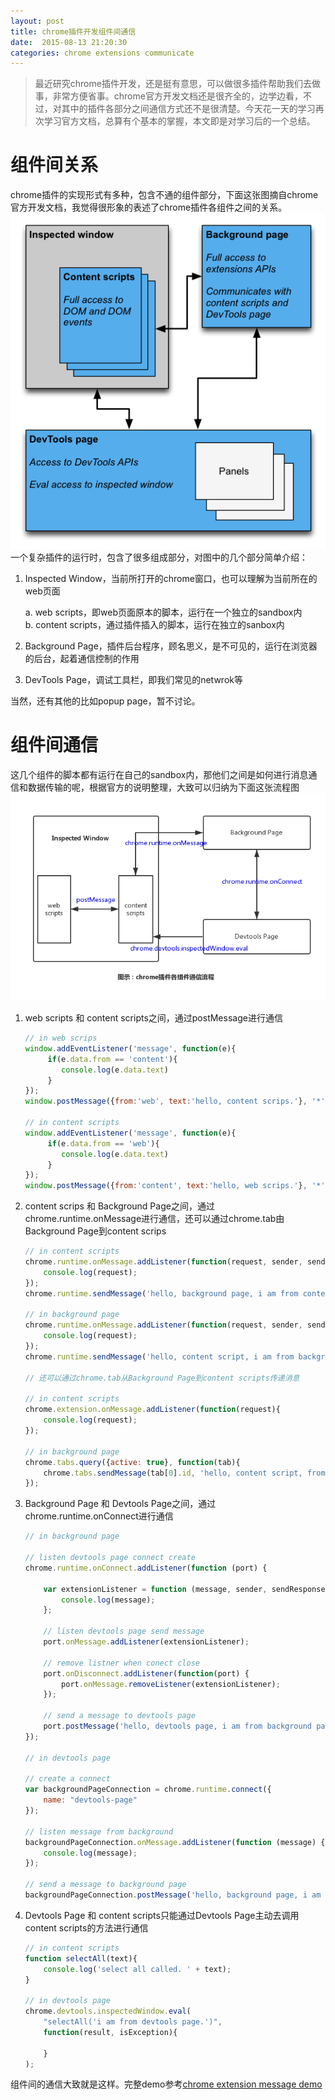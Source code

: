 ```yaml
---
layout: post
title: chrome插件开发组件间通信
date:  2015-08-13 21:20:30
categories: chrome extensions communicate
---
```


> 最近研究chrome插件开发，还是挺有意思，可以做很多插件帮助我们去做事，非常方便省事。chrome官方开发文档还是很齐全的，边学边看，不过，对其中的插件各部分之间通信方式还不是很清楚。今天花一天的学习再次学习官方文档，总算有个基本的掌握，本文即是对学习后的一个总结。

# 组件间关系

chrome插件的实现形式有多种，包含不通的组件部分，下面这张图摘自chrome官方开发文档，我觉得很形象的表述了chrome插件各组件之间的关系。
![img-devtools-extension][img-devtools-extension]  
一个复杂插件的运行时，包含了很多组成部分，对图中的几个部分简单介绍：  

1. Inspected Window，当前所打开的chrome窗口，也可以理解为当前所在的web页面 

    a. web scripts，即web页面原本的脚本，运行在一个独立的sandbox内  
    b. content scripts，通过插件插入的脚本，运行在独立的sanbox内  

2. Background Page，插件后台程序，顾名思义，是不可见的，运行在浏览器的后台，起着通信控制的作用 
3. DevTools Page，调试工具栏，即我们常见的netwrok等 

当然，还有其他的比如popup page，暂不讨论。

# 组件间通信

这几个组件的脚本都有运行在自己的sandbox内，那他们之间是如何进行消息通信和数据传输的呢，根据官方的说明整理，大致可以归纳为下面这张流程图
![img-message][img-message]

1. web scripts 和 content scripts之间，通过postMessage进行通信
    
    ```javascript
    // in web scrips
    window.addEventListener('message', function(e){
         if(e.data.from == 'content'){
            console.log(e.data.text)
         }
    });
    window.postMessage({from:'web', text:'hello, content scrips.'}, '*');

    // in content scripts
    window.addEventListener('message', function(e){
         if(e.data.from == 'web'){
            console.log(e.data.text)
         }
    });
    window.postMessage({from:'content', text:'hello, web scrips.'}, '*');
    ```
2. content scrips 和 Background Page之间，通过chrome.runtime.onMessage进行通信，还可以通过chrome.tab由Background Page到content scrips

    ```javascript
    // in content scripts
    chrome.runtime.onMessage.addListener(function(request, sender, sendResponse) {
        console.log(request);
    });
    chrome.runtime.sendMessage('hello, background page, i am from content script.');

    // in background page
    chrome.runtime.onMessage.addListener(function(request, sender, sendResponse) {
        console.log(request);
    });
    chrome.runtime.sendMessage('hello, content script, i am from background page.');

    // 还可以通过chrome.tab从Background Page到content scripts传递消息

    // in content scripts
    chrome.extension.onMessage.addListener(function(request){
        console.log(request); 
    });

    // in background page
    chrome.tabs.query({active: true}, function(tab){
        chrome.tabs.sendMessage(tab[0].id, 'hello, content script, from background page.');
    });
    ```
3. Background Page 和 Devtools Page之间，通过chrome.runtime.onConnect进行通信

    ```javascript
    // in background page

    // listen devtools page connect create
    chrome.runtime.onConnect.addListener(function (port) {

        var extensionListener = function (message, sender, sendResponse) {
            console.log(message);
        };

        // listen devtools page send message
        port.onMessage.addListener(extensionListener);

        // remove listner when conect close
        port.onDisconnect.addListener(function(port) {
            port.onMessage.removeListener(extensionListener);
        });

        // send a message to devtools page
        port.postMessage('hello, devtools page, i am from background page.');
    });
    
    // in devtools page

    // create a connect
    var backgroundPageConnection = chrome.runtime.connect({
        name: "devtools-page"
    });

    // listen message from background
    backgroundPageConnection.onMessage.addListener(function (message) {
        console.log(message);
    });

    // send a message to background page
    backgroundPageConnection.postMessage('hello, background page, i am from devtolls page.');
    ```
4. Devtools Page 和 content scripts只能通过Devtools Page主动去调用content scripts的方法进行通信
    
    ```javascript
    // in content scripts
    function selectAll(text){
        console.log('select all called. ' + text);
    }

    // in devtools page
    chrome.devtools.inspectedWindow.eval(
        "selectAll('i am from devtools page.')",
        function(result, isException){

        }
    );
    ```

组件间的通信大致就是这样。完整demo参考[chrome extension message demo][demo]

[img-devtools-extension]: /assets/images/chrome/devtools-extension.png
[img-message]: /assets/images/chrome/message.png
[demo]: https://github.com/websiteflash/websiteflash.github.com/tree/master/public/demo/chrome-extension-message-demo
